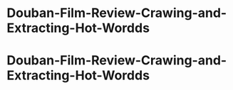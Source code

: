 # Douban-Film-Review-Crawing-and-Extracting-Hot-Wordds
# Douban-Film-Review-Crawing-and-Extracting-Hot-Wordds
